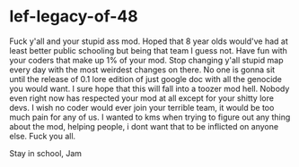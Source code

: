 # lef-legacy-of-48

Fuck y'all and your stupid ass mod. Hoped that 8 year olds would've had at least better public schooling but being that team I guess not. Have fun with your coders that make up 1% of your mod. Stop changing y'all stupid map every day with the most weirdest changes on there. No one is gonna sit until the release of 0.1 lore edition of just google doc with all the genocide you would want. I sure hope that this will fall into a toozer mod hell. Nobody even right now has respected your mod at all except for your shitty lore devs. I wish no coder would ever join your terrible team, it would be too much pain for any of us. I wanted to kms when trying to figure out any thing about the mod, helping people, i dont want that to be inflicted on anyone else. Fuck you all.

Stay in school, 
Jam
